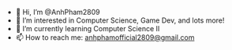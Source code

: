 - 👋 Hi, I’m @AnhPham2809
- 👀 I’m interested in Computer Science, Game Dev, and lots more!
- 🌱 I’m currently learning Computer Science II
- 📫 How to reach me: anhphamofficial2809@gmail.com

<!---
AnhPham2809/AnhPham2809 is a ✨ special ✨ repository because its `README.md` (this file) appears on your GitHub profile.
You can click the Preview link to take a look at your changes.
--->
